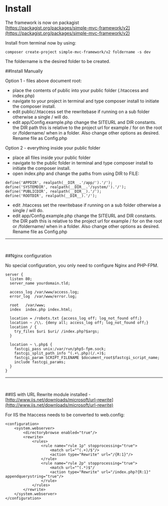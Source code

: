 # Install

The framework is now on packagist [https://packagist.org/packages/simple-mvc-framework/v2](https://packagist.org/packages/simple-mvc-framework/v2)

Install from terminal now by using:

````
composer create-project simple-mvc-framework/v2 foldername -s dev  
````

The foldername is the desired folder to be created.
<br>

##Install Manually

Option 1 - files above document root:

* place the contents of public into your public folder (.htaccess and index.php)
* navigate to your project in terminal and type composer install to initiate the composer install.
* edit public/.htaccess set the rewritebase if running on a sub folder otherwise a single / will do.
* edit app/Config.example.php change the SITEURL and DIR constants. the DIR path this is relative to the project url for example / for on the root or /foldername/ when in a folder. Also change other options as desired. Rename file as Config.php

Option 2 - everything inside your public folder

* place all files inside your public folder 
* navigate to the public folder in terminal and type composer install to initiate the composer install.
* open index.php and change the paths from using DIR to FILE:

````
define('APPDIR', realpath(__DIR__.'/app/').'/');
define('SYSTEMDIR', realpath(__DIR__.'/system/').'/');
define('PUBLICDIR', realpath(__DIR__).'/');
define('ROOTDIR', realpath(__DIR__).'/');
````

* edit .htaccess set the rewritebase if running on a sub folder otherwise a single / will do.
* edit app/Config.example.php change the SITEURL and DIR constants. the DIR path this is relative to the project url for example / for on the root or /foldername/ when in a folder. Also change other options as desired. Rename file as Config.php

---
<br>

##Nginx configuration

No special configuration, you only need to configure Nginx and PHP-FPM.

````
server {  
  listen 80;
  server_name yourdomain.tld;

  access_log /var/www/access.log;
  error_log  /var/www/error.log;

  root   /var/www;
  index  index.php index.html;

  location = /robots.txt {access_log off; log_not_found off;}
  location ~ /\\. {deny all; access_log off; log_not_found off;}
  location / {
    try_files $uri $uri/ /index.php?$args;
  }

  location ~ \.php$ {
    fastcgi_pass unix:/var/run/php5-fpm.sock;
    fastcgi_split_path_info ^(.+\.php)(/.+)$;
    fastcgi_param SCRIPT_FILENAME $document_root$fastcgi_script_name;
    include fastcgi_params;
  }
}
````
  
---
<br>

##IIS with URL Rewrite module installed - [http://www.iis.net/downloads/microsoft/url-rewrite](http://www.iis.net/downloads/microsoft/url-rewrite)  

For IIS the htaccess needs to be converted to web.config:  

````
<configuration>
    <system.webserver>
        <directorybrowse enabled="true"/>
	    <rewrite>
	    	<rules>
	    		<rule name="rule 1p" stopprocessing="true">
					<match url="^(.+)/$"/>
					<action type="Rewrite" url="/{R:1}"/>
				</rule>
				<rule name="rule 2p" stopprocessing="true">
					<match url="^(.*)$"/
					<action type="Rewrite" url="/index.php?{R:1}" appendquerystring="true"/>
				</rule>
			</rules>
		</rewrite>
	</system.webserver>
</configuration>
````
